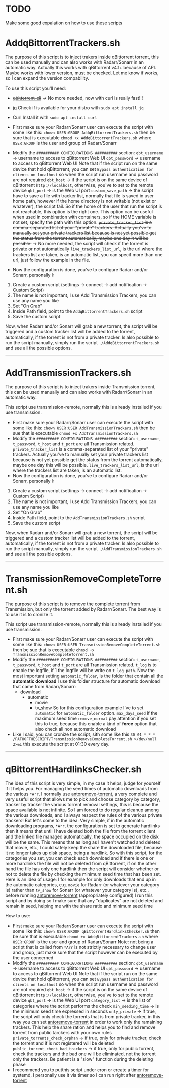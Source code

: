 # TODO
Make some good expalation on how to use these scripts

# AddqBittorrentTrackers.sh
The purpose of this script is to inject trakers inside qBittorrent torrent, this can be used manually and can also works with Radarr/Sonarr in an automatic way.
Actually this works with qBittorrent v4.1+ because of API. Maybe works with lower version, must be checked. Let me know if works, so I can expand the version compability.

To use this script you'll need:
* ~~[qbittorrent-cli](https://github.com/fedarovich/qbittorrent-cli)~~ -> No more needed, now with curl is really fast!!!
* [jq](https://stedolan.github.io/jq/)
  Check if is available for your distro with `sudo apt install jq`
* Curl
  Install it with `sudo apt install curl`

* First make sure your Radarr/Sonarr user can execute the script with some like this:
	`chown USER:GROUP AddqBittorrentTrackers.sh` then be sure that is executable
	`chmod +x AddqBittorrentTrackers.sh`
	where `USER:GROUP` is the user and group of Radarr/Sonarr
* Modify the `########## CONFIGURATIONS ##########` section:
	`qbt_username` -> username to access to qBittorrent Web UI
	`qbt_password` -> username to access to qBittorrent Web UI
	Note that if the script run on the same device that hold qBittorrent, you can set `Bypass authentication for clients on localhost` so when the script run username and password are not required
	`qbt_host` -> if the script is on the same device of qBittorrent `http://localhost`, otherwise, you've to set to the remote device
	`qbt_port` -> is the Web UI port
	`custom_save_path` -> the script have to save a file with tracker list, normally that file is saved in user home path, however if the home directory is not writable (not exist or whatever), the script fail. So if the home of the user that run the script is not reachable, this option is the right one. This option can be useful when used in combination with containers, so if the HOME variable is not set, specify the path with this option.
	~~`private_tracker_list` is a comma-separated list of your "private" trackers.
	Actually you've to manually set your private trackers list because is not yet possible get the status from the torrent automatically, maybe one day it will be possible.~~ -> No more needed, the script will check if the torrent is private or not automatically
	`live_trackers_list_url`, is the url where the trackers list are taken, is an automatic list, you can specif
 more than one url, just follow the example in the file.
* Now the configuration is done, you've to configure Radarr and/or Sonarr, personally I:
1. Create a custom script (settings -> connect -> add notification -> Custom Script)
2. The name is not important, I use Add Transmission Trackers, you can use any name you like
3. Set "On Grab"
4. Inside Path field, point to the `AddqBittorrentTrackers.sh` script
5. Save the custom script

Now, when Radarr and/or Sonarr will grab a new torrent, the script will be triggered and a custom tracker list will be added to the torrent, automatically, if the torrent is not from a private tracker.
Is also possible to run the script manually, simply run the script `./AddqBittorrentTrackers.sh` and see all the possible options.
- - - - - - - - - - - - - - - - - - - - - - - - - - - - - - - - - - - - - - - - - - -
# AddTransmissionTrackers.sh
The purpose of this script is to inject trakers inside Transmission torrent, this can be used manually and can also works with Radarr/Sonarr in an automatic way.

This script use transmission-remote, normally this is already installed if you use transmission.

* First make sure your Radarr/Sonarr user can execute the script with some like this:
	`chown USER:USER AddTransmissionTrackers.sh` then be sue that is executable
	`chmod +x AddTransmissionTrackers.sh`
* Modify the `########## CONFIGURATIONS ##########` section:
	`t_username`, `t_password`, `t_host` and `t_port` are all Transmission related.
	`private_tracker_list` is a comma-separated list of your "private" trackers.
	Actually you've to manually set your private trackers list because is not yet possible get the status from the torrent automatically, maybe one day this will be possible.
	`live_trackers_list_url`, is the url where the trackers list are taken, is an automatic list.
* Now the configuration is done, you've to configure Radarr and/or Sonarr, personally I:
1. Create a custom script (settings -> connect -> add notification -> Custom Script)
2. The name is not important, I use Add Transmission Trackers, you can use any name you like
3. Set "On Grab"
4. Inside Path field, point to the `AddTransmissionTrackers.sh` script
5. Save the custom script

Now, when Radarr and/or Sonarr will grab a new torrent, the script will be triggered and a custom tracker list will be added to the torrent, automatically, if the torrent is not from a private tracker.
Is also possible to run the script manually, simply run the script `./AddTransmissionTrackers.sh` and see all the possible options.
- - - - - - - - - - - - - - - - - - - - - - - - - - - - - - - - - - - - - - - - - - -
# TransmissionRemoveCompleteTorrent.sh
The purpose of this script is to remove the complete torrent from Transmission, but only the torrent added by Radarr/Sonarr. The best way is to use it is to cronize it.

This script use transmission-remote, normally this is already installed if you use transmission.

* First make sure your Radarr/Sonarr user can execute the script with some like this:
	`chown USER:USER TransmissionRemoveCompleteTorrent.sh` then be sue that is executable
	`chmod +x TransmissionRemoveCompleteTorrent.sh`
* Modify the `########## CONFIGURATIONS ##########` section:
	`t_username`, `t_password`, `t_host` and `t_port` are all Transmission related.
	`t_log` is to enable the logfile, if 1 the logfile will be write on `t_log_path`.
	Now the most important setting `automatic_folder`, is the folder that contain all the **automatic download**
	I use this folder structure for automatic download that came from Radarr/Sonarr:
	- download
	  - automatic
	    - movie
	    - tv_show
	So for this configuration example I've to set `automatic` for `automatic_folder` option.
	`max_days_seed` if the maximum seed time
	`remove_normal` pay attention if you set this to true, because this enable a kind of **force** option that also check all non automatic download
* Like I said, you can cronize the script, sith some like this
	`30 01 * * * /PATHOFTHESCRIPT/TransmissionRemoveCompleteTorrent.sh >/dev/null 2>&1` this execute the script at 01:30 every day.
- - - - - - - - - - - - - - - - - - - - - - - - - - - - - - - - - - - - - - - - - - -
# qBittorrentHardlinksChecker.sh
The idea of this script is very simple, in my case it helps, judge for yourself if it helps you. For managing the seed times of automatic downloads from the various `*Arr`, I normally use [antoremove-torrent](https://github.com/jerrymakesjelly/autoremove-torrents), a very complete and very useful script that allows me to pick and choose category by category, tracker by tracker the various torrent removal settings, this is because the space available is not infinite. So I am forced to do regular cleanup among the various downloads, and I always respect the rules of the various private trackers! But let's come to the idea:
Very simple, if in the automatic downloading programs, `*Arr`, the configuration is set to generate hardlinks then it means that until I have deleted both the file from the torrent client and the linked file managed automatically, the space occupied on the disk will be the same. This means that as long as I haven't watched and deleted that movie, etc., I could safely keep the share the downloaded file, because it no longer takes up disk space, being a hardlink. So with this script, for the categories you set, you can check each download and if there is one or more hardlinks the file will not be deleted from qBittorrent, if on the other hand the file has only one hardlink then the script will consider whether or not to delete the file by checking the minimum seed time that has been set. 
Here is an idea of usage: I for example for only downloads that end up in the automatic categories, e.g. `movie` for Radarr (or whatever your category is) rather than `tv_show` for Sonarr (or whatever your category is), etc., before running [antoremove-torrent](https://github.com/jerrymakesjelly/autoremove-torrents) (appropriately configured) I run this script and by doing so I make sure that any "duplicates" are not deleted and remain in seed, helping me with the share ratio and minimum seed time

How to use:
* First make sure your Radarr/Sonarr user can execute the script with some like this:
	`chown USER:GROUP qBittorrentHardlinksChecker.sh` then be sure that is executable
	`chmod +x AddqBittorrentTrackers.sh`
	where `USER:GROUP` is the user and group of Radarr/Sonarr
	Note: not being a script that is called from `*Arr` is not strictly necessary to change user and group, just make sure that the script however can be executed by the user concerned
* Modify the `########## CONFIGURATIONS ##########` section:
	`qbt_username` -> username to access to qBittorrent Web UI
	`qbt_password` -> username to access to qBittorrent Web UI
	Note that if the script run on the same device that hold qBittorrent, you can set `Bypass authentication for clients on localhost` so when the script run username and password are not required
	`qbt_host` -> if the script is on the same device of qBittorrent `http://localhost`, otherwise, you've to set to the remote device
	`qbt_port` -> is the Web UI port
	`category_list` -> is the list of categories where the script performs the check
	`min_seeding_time` -> is the minimum seed time expressed in seconds
	`only_private` -> if true, the script will only check the torrents that is from private tracker, in this way you can set [antoremove-torrent](https://github.com/jerrymakesjelly/autoremove-torrents) in order to work only the ramaining trackers. This help the share ration and helps you to find and remove torrent from public tarckers with your own rules
	`private_torrents_check_orphan` -> if true, only for private tracker, check the torrent and if is not registered will be deleted
	`public_torrent_check_bad_trackers` -> if true, only for public torrent, check the trackers and the bad one will be eliminated, not the torrent only the trackers. Be patient is a "slow" function during the deleting phase
*	I recommend you to putthis script under cron or create a timer for systemd, I personally use it via timer so I can run right after [antoremove-torrent](https://github.com/jerrymakesjelly/autoremove-torrents)